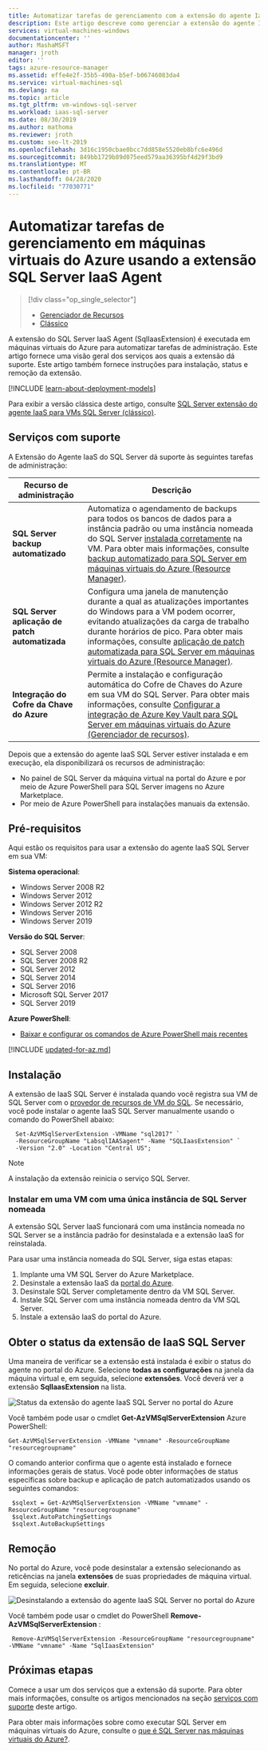 ```yaml
---
title: Automatizar tarefas de gerenciamento com a extensão do agente IaaS
description: Este artigo descreve como gerenciar a extensão do agente IaaS SQL Server, que automatiza tarefas específicas de administração de SQL Server. Isso inclui backup automatizado, aplicação de patch automatizada e integração de Azure Key Vault.
services: virtual-machines-windows
documentationcenter: ''
author: MashaMSFT
manager: jroth
editor: ''
tags: azure-resource-manager
ms.assetid: effe4e2f-35b5-490a-b5ef-b06746083da4
ms.service: virtual-machines-sql
ms.devlang: na
ms.topic: article
ms.tgt_pltfrm: vm-windows-sql-server
ms.workload: iaas-sql-server
ms.date: 08/30/2019
ms.author: mathoma
ms.reviewer: jroth
ms.custom: seo-lt-2019
ms.openlocfilehash: 3d16c1950cbae0bcc7dd858e5520eb8bfc6e496d
ms.sourcegitcommit: 849bb1729b89d075eed579aa36395bf4d29f3bd9
ms.translationtype: MT
ms.contentlocale: pt-BR
ms.lasthandoff: 04/28/2020
ms.locfileid: "77030771"
---
```

# <a name="automate-management-tasks-on-azure-virtual-machines-by-using-the-sql-server-iaas-agent-extension"></a>Automatizar tarefas de gerenciamento em máquinas virtuais do Azure usando a extensão SQL Server IaaS Agent
> [!div class="op_single_selector"]
> * [Gerenciador de Recursos](virtual-machines-windows-sql-server-agent-extension.md)
> * [Clássico](../sqlclassic/virtual-machines-windows-classic-sql-server-agent-extension.md)

A extensão do SQL Server IaaS Agent (SqlIaasExtension) é executada em máquinas virtuais do Azure para automatizar tarefas de administração. Este artigo fornece uma visão geral dos serviços aos quais a extensão dá suporte. Este artigo também fornece instruções para instalação, status e remoção da extensão.

[!INCLUDE [learn-about-deployment-models](../../../../includes/learn-about-deployment-models-rm-include.md)]

Para exibir a versão clássica deste artigo, consulte [SQL Server extensão do agente IaaS para VMs SQL Server (clássico)](../sqlclassic/virtual-machines-windows-classic-sql-server-agent-extension.md).


## <a name="supported-services"></a>Serviços com suporte
A Extensão do Agente IaaS do SQL Server dá suporte às seguintes tarefas de administração:

| Recurso de administração | Descrição |
| --- | --- |
| **SQL Server backup automatizado** |Automatiza o agendamento de backups para todos os bancos de dados para a instância padrão ou uma instância nomeada do SQL Server [instalada corretamente](virtual-machines-windows-sql-server-iaas-faq.md#administration) na VM. Para obter mais informações, consulte [backup automatizado para SQL Server em máquinas virtuais do Azure (Resource Manager)](virtual-machines-windows-sql-automated-backup.md). |
| **SQL Server aplicação de patch automatizada** |Configura uma janela de manutenção durante a qual as atualizações importantes do Windows para a VM podem ocorrer, evitando atualizações da carga de trabalho durante horários de pico. Para obter mais informações, consulte [aplicação de patch automatizada para SQL Server em máquinas virtuais do Azure (Resource Manager)](virtual-machines-windows-sql-automated-patching.md). |
| **Integração do Cofre da Chave do Azure** |Permite a instalação e configuração automática do Cofre de Chaves do Azure em sua VM do SQL Server. Para obter mais informações, consulte [Configurar a integração de Azure Key Vault para SQL Server em máquinas virtuais do Azure (Gerenciador de recursos)](virtual-machines-windows-ps-sql-keyvault.md). |

Depois que a extensão do agente IaaS SQL Server estiver instalada e em execução, ela disponibilizará os recursos de administração:

* No painel de SQL Server da máquina virtual na portal do Azure e por meio de Azure PowerShell para SQL Server imagens no Azure Marketplace.
* Por meio de Azure PowerShell para instalações manuais da extensão. 

## <a name="prerequisites"></a>Pré-requisitos
Aqui estão os requisitos para usar a extensão do agente IaaS SQL Server em sua VM:

**Sistema operacional**:

* Windows Server 2008 R2
* Windows Server 2012
* Windows Server 2012 R2
* Windows Server 2016
* Windows Server 2019 

**Versão do SQL Server**:

* SQL Server 2008 
* SQL Server 2008 R2
* SQL Server 2012
* SQL Server 2014
* SQL Server 2016
* Microsoft SQL Server 2017
* SQL Server 2019

**Azure PowerShell**:

* [Baixar e configurar os comandos de Azure PowerShell mais recentes](/powershell/azure/overview)

[!INCLUDE [updated-for-az.md](../../../../includes/updated-for-az.md)]


##  <a name="installation"></a>Instalação
A extensão de IaaS SQL Server é instalada quando você registra sua VM de SQL Server com o [provedor de recursos de VM do SQL](virtual-machines-windows-sql-register-with-resource-provider.md). Se necessário, você pode instalar o agente IaaS SQL Server manualmente usando o comando do PowerShell abaixo: 

  ```powershell-interactive
    Set-AzVMSqlServerExtension -VMName "sql2017" `
    -ResourceGroupName "LabsqlIAASagent" -Name "SQLIaasExtension" `
    -Version "2.0" -Location "Central US";  
  ```

> [!NOTE]
> A instalação da extensão reinicia o serviço SQL Server. 


### <a name="install-on-a-vm-with-a-single-named-sql-server-instance"></a>Instalar em uma VM com uma única instância de SQL Server nomeada
A extensão SQL Server IaaS funcionará com uma instância nomeada no SQL Server se a instância padrão for desinstalada e a extensão IaaS for reinstalada.

Para usar uma instância nomeada do SQL Server, siga estas etapas:
   1. Implante uma VM SQL Server do Azure Marketplace. 
   1. Desinstale a extensão IaaS da [portal do Azure](https://portal.azure.com).
   1. Desinstale SQL Server completamente dentro da VM SQL Server.
   1. Instale SQL Server com uma instância nomeada dentro da VM SQL Server. 
   1. Instale a extensão IaaS do portal do Azure.  


## <a name="get-the-status-of-the-sql-server-iaas-extension"></a>Obter o status da extensão de IaaS SQL Server
Uma maneira de verificar se a extensão está instalada é exibir o status do agente no portal do Azure. Selecione **todas as configurações** na janela da máquina virtual e, em seguida, selecione **extensões**. Você deverá ver a extensão **SqlIaasExtension** na lista.

![Status da extensão do agente IaaS SQL Server no portal do Azure](./media/virtual-machines-windows-sql-server-agent-extension/azure-rm-sql-server-iaas-agent-portal.png)

Você também pode usar o cmdlet **Get-AzVMSqlServerExtension** Azure PowerShell:

   ```powershell-interactive
   Get-AzVMSqlServerExtension -VMName "vmname" -ResourceGroupName "resourcegroupname"
   ```

O comando anterior confirma que o agente está instalado e fornece informações gerais de status. Você pode obter informações de status específicas sobre backup e aplicação de patch automatizados usando os seguintes comandos:

   ```powershell-interactive
    $sqlext = Get-AzVMSqlServerExtension -VMName "vmname" -ResourceGroupName "resourcegroupname"
    $sqlext.AutoPatchingSettings
    $sqlext.AutoBackupSettings
   ```

## <a name="removal"></a>Remoção
No portal do Azure, você pode desinstalar a extensão selecionando as reticências na janela **extensões** de suas propriedades de máquina virtual. Em seguida, selecione **excluir**.

![Desinstalando a extensão do agente IaaS SQL Server no portal do Azure](./media/virtual-machines-windows-sql-server-agent-extension/azure-rm-sql-server-iaas-agent-uninstall.png)

Você também pode usar o cmdlet do PowerShell **Remove-AzVMSqlServerExtension** :

   ```powershell-interactive
    Remove-AzVMSqlServerExtension -ResourceGroupName "resourcegroupname" -VMName "vmname" -Name "SqlIaasExtension"
   ```

## <a name="next-steps"></a>Próximas etapas
Comece a usar um dos serviços que a extensão dá suporte. Para obter mais informações, consulte os artigos mencionados na seção [serviços com suporte](#supported-services) deste artigo.

Para obter mais informações sobre como executar SQL Server em máquinas virtuais do Azure, consulte o [que é SQL Server nas máquinas virtuais do Azure?](virtual-machines-windows-sql-server-iaas-overview.md).
